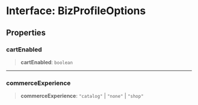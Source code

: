 # Interface: BizProfileOptions

## Properties

### cartEnabled

> **cartEnabled**: `boolean`

***

### commerceExperience

> **commerceExperience**: `"catalog"` \| `"none"` \| `"shop"`
